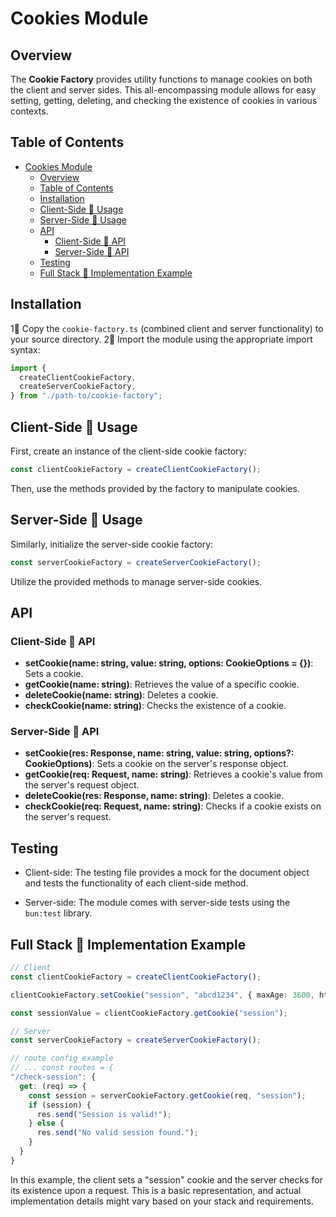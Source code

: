# Cookies Module

## Overview

The **Cookie Factory** provides utility functions to manage cookies on both the client and server sides. This all-encompassing module allows for easy setting, getting, deleting, and checking the existence of cookies in various contexts.

## Table of Contents

- [Cookies Module](#cookies-module)
  - [Overview](#overview)
  - [Table of Contents](#table-of-contents)
  - [Installation](#installation)
  - [Client-Side 🍪 Usage](#client-side--usage)
  - [Server-Side 🍪 Usage](#server-side--usage)
  - [API](#api)
    - [Client-Side 🍪 API](#client-side--api)
    - [Server-Side 🍪 API](#server-side--api)
  - [Testing](#testing)
  - [Full Stack 🍪 Implementation Example](#full-stack--implementation-example)

## Installation

1🍪 Copy the `cookie-factory.ts` (combined client and server functionality) to your source directory.
2🍪 Import the module using the appropriate import syntax:

```typescript
import {
  createClientCookieFactory,
  createServerCookieFactory,
} from "./path-to/cookie-factory";
```

## Client-Side 🍪 Usage 

First, create an instance of the client-side cookie factory:

```typescript
const clientCookieFactory = createClientCookieFactory();
```

Then, use the methods provided by the factory to manipulate cookies.

## Server-Side 🍪 Usage

Similarly, initialize the server-side cookie factory:

```typescript
const serverCookieFactory = createServerCookieFactory();
```

Utilize the provided methods to manage server-side cookies.

## API

### Client-Side 🍪 API

- **setCookie(name: string, value: string, options: CookieOptions = {})**: Sets a cookie.
- **getCookie(name: string)**: Retrieves the value of a specific cookie.
- **deleteCookie(name: string)**: Deletes a cookie.
- **checkCookie(name: string)**: Checks the existence of a cookie.

### Server-Side 🍪 API

- **setCookie(res: Response, name: string, value: string, options?: CookieOptions)**: Sets a cookie on the server's response object.
- **getCookie(req: Request, name: string)**: Retrieves a cookie's value from the server's request object.
- **deleteCookie(res: Response, name: string)**: Deletes a cookie.
- **checkCookie(req: Request, name: string)**: Checks if a cookie exists on the server's request.

## Testing

- Client-side: The testing file provides a mock for the document object and tests the functionality of each client-side method.
  
- Server-side: The module comes with server-side tests using the `bun:test` library.

## Full Stack 🍪 Implementation Example 

```typescript
// Client
const clientCookieFactory = createClientCookieFactory();

clientCookieFactory.setCookie("session", "abcd1234", { maxAge: 3600, httpOnly: true });

const sessionValue = clientCookieFactory.getCookie("session");

// Server
const serverCookieFactory = createServerCookieFactory();

// route config example 
// ... const routes = {
"/check-session": {
  get: (req) => {
    const session = serverCookieFactory.getCookie(req, "session");
    if (session) {
      res.send("Session is valid!");
    } else {
      res.send("No valid session found.");
    }
  }
}
```

In this example, the client sets a "session" cookie and the server checks for its existence upon a request. This is a basic representation, and actual implementation details might vary based on your stack and requirements.